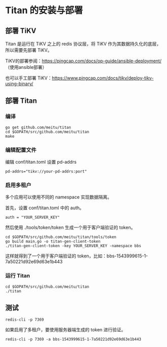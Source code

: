 # Titan 的安装与部署

## 部署 TiKV

Titan 是运行在 TiKV 之上的 redis 协议层，将 TiKV 作为其数据持久化的底层，所以需要先部署 TiKV。

TiKV的部署参阅：https://pingcap.com/docs/op-guide/ansible-deployment/ （使用ansible部署）

也可以手工部署 TiKV：https://www.pingcap.com/docs/tikv/deploy-tikv-using-binary/

## 部署 Titan

### 编译

```
go get github.com/meitu/titan
cd $GOPATH/src/github.com/meitu/titan
make 
```

### 编辑配置文件

编辑 conf/titan.toml 设置 pd-addrs

```
pd-addrs="tikv://your-pd-addrs:port"
```

### 启用多租户

多个应用可以使用不同的 namespace 实现数据隔离。

首先，设置 conf/titan.toml 中的 auth。

```
auth = "YOUR_SERVER_KEY"
```

然后使用 ./tools/token/token 生成一个用于客户端验证的 token。

```
cd $GOPATH/src/github.com/meitu/titan/tools/token
go build main.go -o titan-gen-client-token
./titan-gen-client-token -key YOUR_SERVER_KEY -namespace bbs
```

这样就得到了一个用于客户端验证的 token，比如：bbs-1543999615-1-7a50221d92e69d63e1b443

### 运行 Titan

```
cd $GOPATH/src/github.com/meitu/titan
./titan
```

## 测试

```
redis-cli -p 7369
```

如果启用了多租户，要使用服务器端生成的 token 进行验证。

```
redis-cli -p 7369 -a bbs-1543999615-1-7a50221d92e69d63e1b443
```
